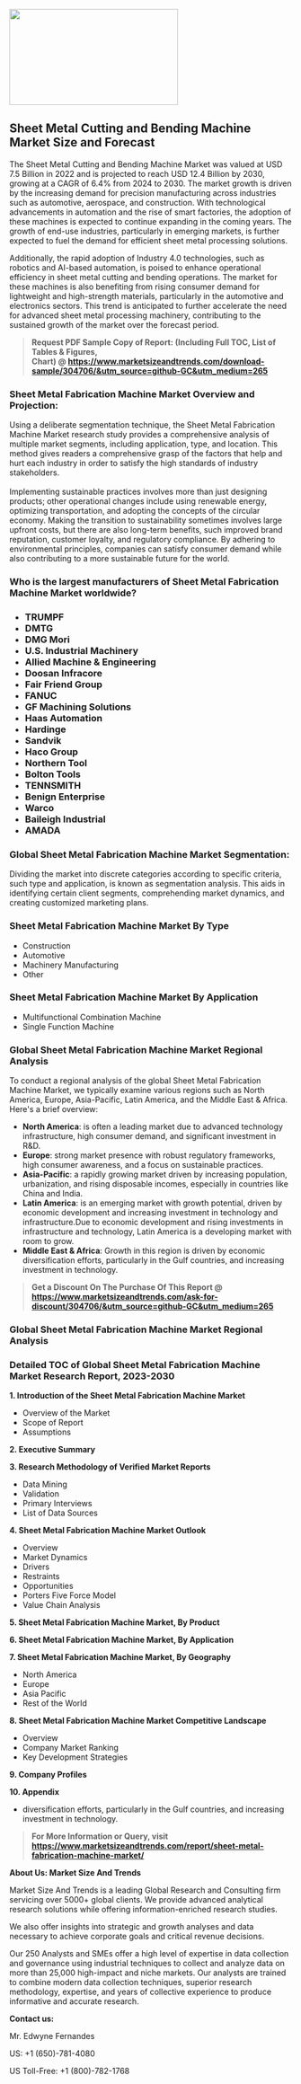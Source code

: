 <p><img class="alignnone size-medium wp-image-20088" src="https://ffe5etoiles.com/wp-content/uploads/2024/12/MST1-300x171.png" alt="" width="300" height="171" /></p><h2>Sheet Metal Cutting and Bending Machine Market Size and Forecast</h2><p>The Sheet Metal Cutting and Bending Machine Market was valued at USD 7.5 Billion in 2022 and is projected to reach USD 12.4 Billion by 2030, growing at a CAGR of 6.4% from 2024 to 2030. The market growth is driven by the increasing demand for precision manufacturing across industries such as automotive, aerospace, and construction. With technological advancements in automation and the rise of smart factories, the adoption of these machines is expected to continue expanding in the coming years. The growth of end-use industries, particularly in emerging markets, is further expected to fuel the demand for efficient sheet metal processing solutions.</p><p>Additionally, the rapid adoption of Industry 4.0 technologies, such as robotics and AI-based automation, is poised to enhance operational efficiency in sheet metal cutting and bending operations. The market for these machines is also benefiting from rising consumer demand for lightweight and high-strength materials, particularly in the automotive and electronics sectors. This trend is anticipated to further accelerate the need for advanced sheet metal processing machinery, contributing to the sustained growth of the market over the forecast period.</p></p><blockquote id="" class=""><strong>Request PDF Sample Copy of Report: (Including Full TOC, List of Tables &amp; Figures, Chart)&nbsp;@&nbsp;<strong><a href="https://www.marketsizeandtrends.com/download-sample/304706/&utm_source=github-GC&utm_medium=265" target="_blank">https://www.marketsizeandtrends.com/download-sample/304706/&utm_source=github-GC&utm_medium=265</a></strong></strong></blockquote><h3 id="" class="">Sheet Metal Fabrication Machine Market&nbsp;Overview and Projection:</h3><p id="" class="">Using a deliberate segmentation technique, the Sheet Metal Fabrication Machine Market research study provides a comprehensive analysis of multiple market segments, including application, type, and location. This method gives readers a comprehensive grasp of the factors that help and hurt each industry in order to satisfy the high standards of industry stakeholders. <br /> <br />Implementing sustainable practices involves more than just designing products; other operational changes include using renewable energy, optimizing transportation, and adopting the concepts of the circular economy. Making the transition to sustainability sometimes involves large upfront costs, but there are also long-term benefits, such improved brand reputation, customer loyalty, and regulatory compliance. By adhering to environmental principles, companies can satisfy consumer demand while also contributing to a more sustainable future for the world.</p><h3 id="" class="">Who is the largest manufacturers of&nbsp;Sheet Metal Fabrication Machine Market worldwide?</h3><h3 class=""><p><ul><li>TRUMPF </li><li> DMTG </li><li> DMG Mori </li><li> U.S. Industrial Machinery </li><li> Allied Machine & Engineering </li><li> Doosan Infracore </li><li> Fair Friend Group </li><li> FANUC </li><li> GF Machining Solutions </li><li> Haas Automation </li><li> Hardinge </li><li> Sandvik </li><li> Haco Group </li><li> Northern Tool </li><li> Bolton Tools </li><li> TENNSMITH </li><li> Benign Enterprise </li><li> Warco </li><li> Baileigh Industrial </li><li> AMADA</li></ul></p></h3><h3 id="" class="">Global&nbsp;Sheet Metal Fabrication Machine Market Segmentation:</h3><p id="" class="">Dividing the market into discrete categories according to specific criteria, such type and application, is known as segmentation analysis. This aids in identifying certain client segments, comprehending market dynamics, and creating customized marketing plans.</p><h3 id="" class="">Sheet Metal Fabrication Machine Market&nbsp;By Type</h3><p><p><ul><li>Construction</li><li> Automotive</li><li> Machinery Manufacturing</li><li> Other</p></li></ul></p></p><h3 id="" class="">Sheet Metal Fabrication Machine Market&nbsp;By Application</h3><p class=""><p><ul><li>Multifunctional Combination Machine</li><li> Single Function Machine</li></ul></p></p><h3 id="" class="">Global Sheet Metal Fabrication Machine Market Regional Analysis</h3><p id="" class="">To conduct a regional analysis of the global Sheet Metal Fabrication Machine Market, we typically examine various regions such as North America, Europe, Asia-Pacific, Latin America, and the Middle East &amp; Africa. Here's a brief overview:</p><ul><li><strong>North America</strong>: is often a leading market due to advanced technology infrastructure, high consumer demand, and significant investment in R&amp;D.</li><li><strong>Europe</strong>: strong market presence with robust regulatory frameworks, high consumer awareness, and a focus on sustainable practices.</li><li><strong>Asia-Pacific</strong>: a rapidly growing market driven by increasing population, urbanization, and rising disposable incomes, especially in countries like China and India.</li><li><strong>Latin America</strong>: is an emerging market with growth potential, driven by economic development and increasing investment in technology and infrastructure.Due to economic development and rising investments in infrastructure and technology, Latin America is a developing market with room to grow.</li><li><strong>Middle East &amp; Africa</strong>: Growth in this region is driven by economic diversification efforts, particularly in the Gulf countries, and increasing investment in technology.</li></ul><blockquote id="" class=""><strong>Get a Discount On The Purchase Of This Report @ <strong><a href="https://www.marketsizeandtrends.com/ask-for-discount/304706/&utm_source=github-GC&utm_medium=265" target="_blank">https://www.marketsizeandtrends.com/ask-for-discount/304706/&utm_source=github-GC&utm_medium=265</a></strong></strong></blockquote><h3 id="" class="">Global Sheet Metal Fabrication Machine Market Regional Analysis</h3><h3 id="" class="">Detailed TOC of Global Sheet Metal Fabrication Machine Market Research Report, 2023-2030</h3><p id="" class=""><strong>1. Introduction of the Sheet Metal Fabrication Machine Market</strong></p><ul><li>Overview of the Market</li><li>Scope of Report</li><li>Assumptions</li></ul><p id="" class=""><strong>2. Executive Summary</strong></p><p id="" class=""><strong>3. Research Methodology of Verified Market Reports</strong></p><ul><li>Data Mining</li><li>Validation</li><li>Primary Interviews</li><li>List of Data Sources</li></ul><p id="" class=""><strong>4. Sheet Metal Fabrication Machine Market Outlook</strong></p><ul><li>Overview</li><li>Market Dynamics</li><li>Drivers</li><li>Restraints</li><li>Opportunities</li><li>Porters Five Force Model</li><li>Value Chain Analysis</li></ul><p id="" class=""><strong>5. Sheet Metal Fabrication Machine Market, By Product</strong></p><p id="" class=""><strong>6. Sheet Metal Fabrication Machine Market, By Application</strong></p><p id="" class=""><strong>7. Sheet Metal Fabrication Machine Market, By Geography</strong></p><ul><li>North America</li><li>Europe</li><li>Asia Pacific</li><li>Rest of the World</li></ul><p id="" class=""><strong>8. Sheet Metal Fabrication Machine Market Competitive Landscape</strong></p><ul><li>Overview</li><li>Company Market Ranking</li><li>Key Development Strategies</li></ul><p id="" class=""><strong>9. Company Profiles</strong></p><p id="" class=""><strong>10. Appendix</strong></p><ul><li>diversification efforts, particularly in the Gulf countries, and increasing investment in technology.</li></ul><blockquote id="" class=""><strong>For More Information or Query, visit <strong><strong><a href="https://www.marketsizeandtrends.com/report/sheet-metal-fabrication-machine-market/" target="_blank">https://www.marketsizeandtrends.com/report/sheet-metal-fabrication-machine-market/</a></strong></strong></strong></blockquote><p id="" class=""><strong>About Us: Market Size And Trends</strong></p><p id="" class="">Market Size And Trends is a leading Global Research and Consulting firm servicing over 5000+ global clients. We provide advanced analytical research solutions while offering information-enriched research studies.</p><p id="" class="">We also offer insights into strategic and growth analyses and data necessary to achieve corporate goals and critical revenue decisions.</p><p id="" class="">Our 250 Analysts and SMEs offer a high level of expertise in data collection and governance using industrial techniques to collect and analyze data on more than 25,000 high-impact and niche markets. Our analysts are trained to combine modern data collection techniques, superior research methodology, expertise, and years of collective experience to produce informative and accurate research.</p><p id="" class=""><strong>Contact us:</strong></p><p id="" class="">Mr. Edwyne Fernandes</p><p id="" class="">US: +1 (650)-781-4080</p><p id="" class="">US Toll-Free: +1 (800)-782-1768</p>
